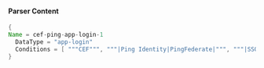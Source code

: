 #### Parser Content
```Java
{
Name = cef-ping-app-login-1
  DataType = "app-login"
  Conditions = [ """CEF""", """|Ping Identity|PingFederate|""", """|SSO|""", """msg=success""" ]
}
```